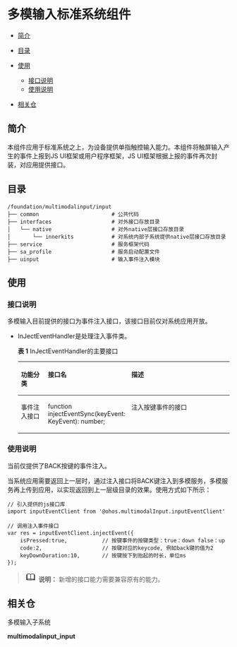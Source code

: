 # 多模输入标准系统组件<a name="ZH-CN_TOPIC_0000001147497185"></a>

-   [简介](#section11660541593)
-   [目录](#section14408467105)
-   [使用](#section18111235161011)
    -   [接口说明](#section86358081116)
    -   [使用说明](#section789634518111)

-   [相关仓](#section135327891219)

## 简介<a name="section11660541593"></a>

本组件应用于标准系统之上，为设备提供单指触控输入能力。本组件将触屏输入产生的事件上报到JS UI框架或用户程序框架，JS UI框架根据上报的事件再次封装，对应用提供接口。

## 目录<a name="section14408467105"></a>

```
/foundation/multimodalinput/input
├── common                       # 公共代码
├── interfaces                   # 对外接口存放目录
│   └── native                   # 对外native层接口存放目录
│       └── innerkits            # 对系统内部子系统提供native层接口存放目录
├── service                      # 服务框架代码
├── sa_profile                   # 服务启动配置文件
├── uinput                       # 输入事件注入模块
```

## 使用<a name="section18111235161011"></a>

### 接口说明<a name="section86358081116"></a>

多模输入目前提供的接口为事件注入接口，该接口目前仅对系统应用开放。

-   InJectEventHandler是处理注入事件类。

    **表 1**  InJectEventHandler的主要接口

    <a name="t49c6a8df29a143a98ef6f66f43c7eac8"></a>
    <table><thead align="left"><tr id="rf815506c67654ad4ac014b339ee3292d"><th class="cellrowborder" valign="top" width="15.031503150315032%" id="mcps1.2.4.1.1"><p id="a59bc0498281e498289e11d5e584eb293"><a name="a59bc0498281e498289e11d5e584eb293"></a><a name="a59bc0498281e498289e11d5e584eb293"></a>功能分类</p>
    </th>
    <th class="cellrowborder" valign="top" width="23.152315231523154%" id="mcps1.2.4.1.2"><p id="aa1226795522e4609b6b1d210255beeff"><a name="aa1226795522e4609b6b1d210255beeff"></a><a name="aa1226795522e4609b6b1d210255beeff"></a>接口名</p>
    </th>
    <th class="cellrowborder" valign="top" width="61.816181618161814%" id="mcps1.2.4.1.3"><p id="a34777ce8d3174036ba45b9fd51dc4848"><a name="a34777ce8d3174036ba45b9fd51dc4848"></a><a name="a34777ce8d3174036ba45b9fd51dc4848"></a>描述</p>
    </th>
    </tr>
    </thead>
    <tbody><tr id="ra7599f41f04548858a77e2062aad2cf5"><td class="cellrowborder" valign="top" width="15.031503150315032%" headers="mcps1.2.4.1.1 "><p id="a63ab1186072d4bcdb32d4e11b9243b57"><a name="a63ab1186072d4bcdb32d4e11b9243b57"></a><a name="a63ab1186072d4bcdb32d4e11b9243b57"></a>事件注入接口</p>
    </td>
    <td class="cellrowborder" valign="top" width="23.152315231523154%" headers="mcps1.2.4.1.2 "><p id="a3d9b89df15074475a45ed26503e22c21"><a name="a3d9b89df15074475a45ed26503e22c21"></a><a name="a3d9b89df15074475a45ed26503e22c21"></a>function injectEventSync(keyEvent: KeyEvent): number;</p>
    </td>
    <td class="cellrowborder" valign="top" width="61.816181618161814%" headers="mcps1.2.4.1.3 "><p id="a33c82952289f40a09773ce2fed14f6aa"><a name="a33c82952289f40a09773ce2fed14f6aa"></a><a name="a33c82952289f40a09773ce2fed14f6aa"></a>注入按键事件的接口</p>
    </td>
    </tr>
    </tbody>
    </table>


### 使用说明<a name="section789634518111"></a>

当前仅提供了BACK按键的事件注入。

当系统应用需要返回上一层时，通过注入接口将BACK键注入到多模服务，多模服务再上传到应用，以实现返回到上一层级目录的效果。使用方式如下所示：

```
// 引入提供的js接口库
import inputEventClient from '@ohos.multimodalInput.inputEventClient'

// 调用注入事件接口
var res = inputEventClient.injectEvent({
    isPressed:true,           // 按键事件的按键类型：true：down false：up
    code:2,                   // 按键对应的keycode, 例如back键的值为2
    keyDownDuration:10,       // 按键按下到抬起的时长，单位ms
});
```

>![](figures/icon-note.gif) **说明：**
>新增的接口能力需要兼容原有的能力。

## 相关仓<a name="section135327891219"></a>

多模输入子系统

**multimodalinput\_input**

